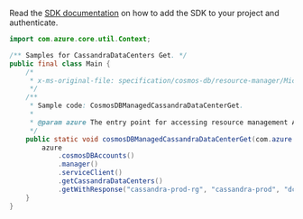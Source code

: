Read the [SDK documentation](https://github.com/Azure/azure-sdk-for-java/blob/azure-resourcemanager_2.13.0/sdk/resourcemanager/azure-resourcemanager/README.md) on how to add the SDK to your project and authenticate.

```java
import com.azure.core.util.Context;

/** Samples for CassandraDataCenters Get. */
public final class Main {
    /*
     * x-ms-original-file: specification/cosmos-db/resource-manager/Microsoft.DocumentDB/stable/2021-10-15/examples/CosmosDBManagedCassandraDataCenterGet.json
     */
    /**
     * Sample code: CosmosDBManagedCassandraDataCenterGet.
     *
     * @param azure The entry point for accessing resource management APIs in Azure.
     */
    public static void cosmosDBManagedCassandraDataCenterGet(com.azure.resourcemanager.AzureResourceManager azure) {
        azure
            .cosmosDBAccounts()
            .manager()
            .serviceClient()
            .getCassandraDataCenters()
            .getWithResponse("cassandra-prod-rg", "cassandra-prod", "dc1", Context.NONE);
    }
}
```
